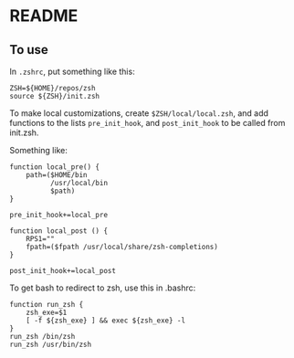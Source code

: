 # README

## To use

In `.zshrc`, put something like this:


    ZSH=${HOME}/repos/zsh
    source ${ZSH}/init.zsh


To make local customizations, create `$ZSH/local/local.zsh`, and add functions to the
lists `pre_init_hook`, and `post_init_hook` to be called from init.zsh.

Something like:

    function local_pre() {
        path=($HOME/bin
              /usr/local/bin
              $path)
    }

    pre_init_hook+=local_pre

    function local_post () {
        RPS1=""
        fpath=($fpath /usr/local/share/zsh-completions)
    }

    post_init_hook+=local_post



To get bash to redirect to zsh, use this in .bashrc:

    function run_zsh {
        zsh_exe=$1
        [ -f ${zsh_exe} ] && exec ${zsh_exe} -l
    }
    run_zsh /bin/zsh
    run_zsh /usr/bin/zsh

